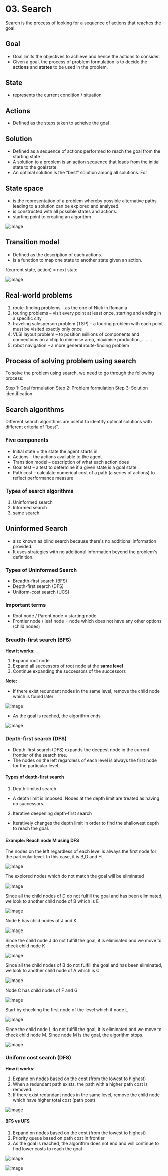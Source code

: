# 03. Search
Search is the process of looking for a sequence of actions that reaches the goal.

## Goal
- Goal limits the objectives to achieve and hence the actions to consider.
- Given a goal, the process of problem formulation is to decide the **actions** and **states** to
be used in the problem.

## State
- represents the current condition / situation

## Actions
- Defined as the steps taken to acheive the goal

## Solution
- Defined as a sequence of actions performed to reach the goal from the starting state
- A solution to a problem is an action sequence that leads from the initial state to the goalstate
- An optimal solution is the “best” solution among all solutions.
For

## State space
- is the representation of a problem whereby possible alternative paths leading to a solution can be explored and analysed.
- is constructed with all possible states and actions.
- starting point to creating an algorithm

![image](https://github.com/user-attachments/assets/9ed376ee-149c-428b-854c-4edb37292507)

## Transition model
- Defined as the description of each actions.
- is a function to map one state to another state given an action.

f(current state, action) = next state

![image](https://github.com/user-attachments/assets/9d973313-8289-4008-a5c9-b0f0bb745207)

## Real-world problems
1. route-finding problems – as the one of Nick in Romania
2. touring problems – visit every point at least once, starting and ending in a specific city
3. traveling salesperson problem (TSP) – a touring problem with each point must be visited exactly only once
4. VLSI layout problem – to position millions of components and connections on a chip to minimise area, maximise production,... . . .
5. robot navigation – a more general route-finding problem

## Process of solving problem using search
To solve the problem using search, we need to go through the following process:

Step 1: Goal formulation
Step 2: Problem formulation
Step 3: Solution identification

## Search algorithms
Different search algorithms are useful to identify optimal solutions with different criteria of “best”.

### Five components 
- Initial state = the state the agent starts in
- Actions – the actions available to the agent
- Transition model – description of what each action does
- Goal test – a test to determine if a given state is a goal state
- Path cost – calculate numerical cost of a path (a series of actions) to reflect performance measure

### Types of search algorithms
1. Uninformed search 
2. Informed search
3. same search

## Uninformed Search
- also known as blind search because there's no additional information provided.
- It uses strategies with no additional information beyond the problem's definition.

### Types of Uninformed Search
- Breadth-first search (BFS)
- Depth-first search (DFS)
- Uniform-cost search (UCS)

### Important terms
- Root node / Parent node = starting node
- Frontier node / leaf node = node which does not have any other options (child nodes)
  
### Breadth-first search (BFS)

**How it works:**
1. Expand root node
2. Expand all successors of root node at the **same level**
3. Continue expanding the successors of the successors

**Note:**
- If there exist redundant nodes in the same level, remove the child node which is found later

![image](https://github.com/user-attachments/assets/97cafb8e-2398-4bc1-b82c-ab5947ea9bd6)

- As the goal is reached, the algorithm ends

![image](https://github.com/user-attachments/assets/38728287-5519-44ec-a8b3-c08d9804efbd)

### Depth-first search (DFS)
- Depth-first search (DFS) expands the deepest node in the current frontier of the search tree.
- The nodes on the left regardless of each level is always the first node for the particular level.

#### Types of depth-first search 
1. Depth-limited search
- A depth limit is imposed. Nodes at the depth limit are treated as having no successors.

2. Iterative deepening depth-first search
- Iteratively changes the depth limit in order to find the shallowest depth to reach the goal.

#### Example: Reach node M using DFS

The nodes on the left regardless of each level is always the first node for the particular level. In this case, it is B,D and H.

![image](https://github.com/user-attachments/assets/57ba3501-f128-4e8b-aa82-f2a12072d6f7)

The explored nodes which do not match the goal will be eliminated

![image](https://github.com/user-attachments/assets/9fb8d32f-cc39-44ff-85ea-f114a4f33200)

Since all the child nodes of D do not fulfill the goal and has been eliminated, we look to another child node of B which is E

![image](https://github.com/user-attachments/assets/b4f27138-cf8c-4d29-af16-b5c09841a5ee)

Node E has child nodes of J and K.

![image](https://github.com/user-attachments/assets/1d8256e3-96cb-4c2f-a080-118e931523ac)

Since the child node J do not fulfill the goal, it is eliminated and we move to check child node K

![image](https://github.com/user-attachments/assets/50d88ec0-ad2e-4879-9e2a-07ce2ce7c4da)

Since all the child nodes of B do not fulfill the goal and has been eliminated, we look to another child node of A which is C

![image](https://github.com/user-attachments/assets/d8c4ce81-64d7-4736-9d2b-0fc2299eb449)

Node C has child nodes of F and G

![image](https://github.com/user-attachments/assets/2559576f-4d5c-495a-9e52-259689d47009)

Start by checking the first node of the level which if node L

![image](https://github.com/user-attachments/assets/74c73752-2fe6-402f-b50e-207f8d7d60eb)

Since the child node L do not fulfill the goal, it is eliminated and we move to check child node M. Since node M is the goal, the algorithm stops.

![image](https://github.com/user-attachments/assets/fb38a245-16f0-48f5-9337-701e31838264)

### Uniform cost search (DFS)

**How it works:**
1. Expand on nodes based on the cost (from the lowest to highest)
2. When a redundant path exists, the path with a higher path cost is removed.
3. If there exist redundant nodes in the same level, remove the child node which have higher total cost (path cost)

![image](https://github.com/user-attachments/assets/2906c49f-e072-48c2-b310-b10dfa17cdd1)

#### BFS vs UFS
1. Expand on nodes based on the cost (from the lowest to highest)
2. Priority queue based on path cost in frontier
3. As the goal is reached, the algorithm does not end and will continue to find lower costs to reach the goal

![image](https://github.com/user-attachments/assets/4005b763-ade1-4743-b277-1e5aac5a7f38)

![image](https://github.com/user-attachments/assets/aa143ed3-cb18-458b-ad43-7930027b171a)





